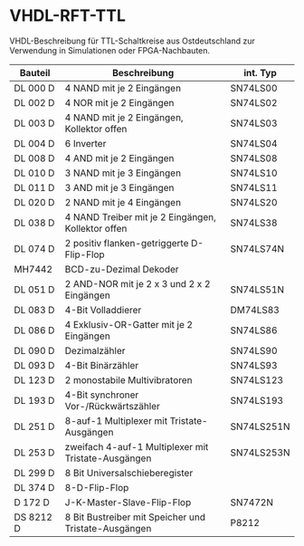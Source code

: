 # VHDL-RFT-TTL
VHDL-Beschreibung für TTL-Schaltkreise aus Ostdeutschland zur Verwendung in Simulationen oder FPGA-Nachbauten.

Bauteil   | Beschreibung                                          | int. Typ
-------   | ------------                                          | --------
DL 000 D  | 4 NAND mit je 2 Eingängen                             | SN74LS00
DL 002 D  | 4 NOR mit je 2 Eingängen                              | SN74LS02
DL 003 D  | 4 NAND mit je 2 Eingängen, Kollektor offen            | SN74LS03
DL 004 D  | 6 Inverter                                            | SN74LS04 
DL 008 D  | 4 AND mit je 2 Eingängen                              | SN74LS08
DL 010 D  | 3 NAND mit je 3 Eingängen                             | SN74LS10
DL 011 D  | 3 AND mit je 3 Eingängen                              | SN74LS11
DL 020 D  | 2 NAND mit je 4 Eingängen                             | SN74LS20
DL 038 D  | 4 NAND Treiber mit je 2 Eingängen, Kollektor offen    | SN74LS38
DL 074 D  | 2 positiv flanken-getriggerte D-Flip-Flop             | SN74LS74N 
MH7442    | BCD-zu-Dezimal Dekoder                              
DL 051 D  | 2 AND-NOR mit je 2 x 3 und 2 x 2 Eingängen            | SN74LS51N 
DL 083 D  | 4-Bit Volladdierer                                    | DM74LS83
DL 086 D  | 4 Exklusiv-OR-Gatter mit je 2 Eingängen               | SN74LS86
DL 090 D  | Dezimalzähler                                         | SN74LS90
DL 093 D  | 4-Bit Binärzähler                                     | SN74LS93
DL 123 D  | 2 monostabile Multivibratoren                         | SN74LS123
DL 193 D  | 4-Bit synchroner Vor-/Rückwärtszähler                 | SN74LS193
DL 251 D  | 8-auf-1 Multiplexer mit Tristate-Ausgängen            | SN74LS251N
DL 253 D  | zweifach 4-auf-1 Multiplexer mit Tristate-Ausgängen   | SN74LS253N
DL 299 D  | 8 Bit Universalschieberegister                        
DL 374 D  | 8-D-Flip-Flop                                         
D 172 D   | J-K-Master-Slave-Flip-Flop                            | SN7472N
DS 8212 D | 8 Bit Bustreiber mit Speicher und Tristate-Ausgängen  | P8212
